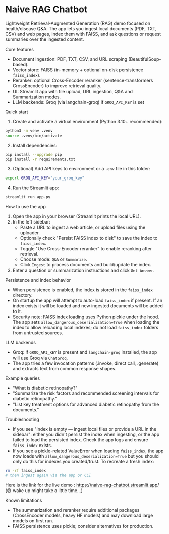 # Naive RAG Chatbot

Lightweight Retrieval-Augmented Generation (RAG) demo focused on health/disease Q&A. The app lets you ingest local documents (PDF, TXT, CSV) and web pages, index them with FAISS, and ask questions or request summaries over the ingested content.

Core features
- Document ingestion: PDF, TXT, CSV, and URL scraping (BeautifulSoup-based).
- Vector store: FAISS (in-memory + optional on-disk persistence `faiss_index`).
- Reranker: optional Cross-Encoder reranker (sentence-transformers CrossEncoder) to improve retrieval quality.
- UI: Streamlit app with file upload, URL ingestion, Q&A and Summarization modes.
- LLM backends: Groq (via langchain-groq) if `GROQ_API_KEY` is set


Quick start
1. Create and activate a virtual environment (Python 3.10+ recommended):
```bash
python3 -m venv .venv
source .venv/bin/activate
```
2. Install dependencies:
```bash
pip install --upgrade pip
pip install -r requirements.txt
```
3. (Optional) Add API keys to environment or a `.env` file in this folder:
```bash
export GROQ_API_KEY="your_groq_key"
```
4. Run the Streamlit app:
```bash
streamlit run app.py
```

How to use the app
1. Open the app in your browser (Streamlit prints the local URL).
2. In the left sidebar:
	- Paste a URL to ingest a web article, or upload files using the uploader.
	- Optionally check "Persist FAISS index to disk" to save the index to `faiss_index`.
	- Toggle "Use Cross-Encoder reranker" to enable reranking after retrieval.
	- Choose mode: `Q&A` or `Summarize`.
	- Click `Ingest` to process documents and build/update the index.
3. Enter a question or summarization instructions and click `Get Answer`.

Persistence and index behavior
- When persistence is enabled, the index is stored in the `faiss_index` directory.
- On startup the app will attempt to auto-load `faiss_index` if present. If an index exists it will be loaded and new ingested documents will be added to it.
- Security note: FAISS index loading uses Python pickle under the hood. The app sets `allow_dangerous_deserialization=True` when loading the index to allow reloading local indexes; do not load `faiss_index` folders from untrusted sources.

LLM backends
- Groq: if `GROQ_API_KEY` is present and `langchain-groq` installed, the app will use Groq via `ChatGroq`.
- The app tries a few invocation patterns (.invoke, direct call, .generate) and extracts text from common response shapes.

Example queries
- "What is diabetic retinopathy?"
- "Summarize the risk factors and recommended screening intervals for diabetic retinopathy."
- "List key treatment options for advanced diabetic retinopathy from the documents."

Troubleshooting
- If you see "Index is empty — ingest local files or provide a URL in the sidebar": either you didn't persist the index when ingesting, or the app failed to load the persisted index. Check the app logs and ensure `faiss_index` exists.
- If you see a pickle-related ValueError when loading `faiss_index`, the app now loads with `allow_dangerous_deserialization=True` but you should only do this for indexes you created/trust. To recreate a fresh index:
```bash
rm -rf faiss_index
# then ingest again via the app or CLI
```

Here is the link for the live demo : https://naive-rag-chatbot.streamlit.app/ (😅 wake up might take a little time...)




Known limitations
- The summarization and reranker require additional packages (CrossEncoder models, heavy HF models) and may download large models on first run.
- FAISS persistence uses pickle; consider alternatives for production.

